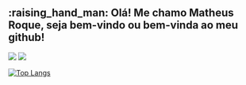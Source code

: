 <h2> :raising_hand_man: Olá! Me chamo Matheus Roque, seja bem-vindo ou bem-vinda ao meu github! </h2>

<a href="https://www.linkedin.com/in/matheus-roque-/" target="_blank"><img src="https://img.shields.io/badge/LinkedIn-0077B5?style=for-the-badge&logo=linkedin&logoColor=white"/></a>
<a href="https://www.instagram.com/matthroque/" target="_blank"><img src="https://img.shields.io/badge/Instagram-E4405F?style=for-the-badge&logo=instagram&logoColor=white"/></a>

[![Top Langs](https://github-readme-stats.vercel.app/api/top-langs/?username=mathroque&layout=compact&theme=dark)](https://github.com/anuraghazra/github-readme-stats)
